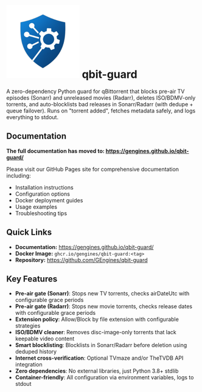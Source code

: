 # <img alt="qbit-guard logo" src="img/qbit-guard-icon.png"> qbit-guard

A zero-dependency Python guard for qBittorrent that blocks pre-air TV episodes (Sonarr) and unreleased movies (Radarr), deletes ISO/BDMV-only torrents, and auto-blocklists bad releases in Sonarr/Radarr (with dedupe + queue failover). Runs on "torrent added", fetches metadata safely, and logs everything to stdout.

## Documentation

**The full documentation has moved to: https://gengines.github.io/qbit-guard/**

Please visit our GitHub Pages site for comprehensive documentation including:
- Installation instructions
- Configuration options
- Docker deployment guides
- Usage examples
- Troubleshooting tips

## Quick Links

- **Documentation:** https://gengines.github.io/qbit-guard/
- **Docker Image:** `ghcr.io/gengines/qbit-guard:<tag>`
- **Repository:** https://github.com/GEngines/qbit-guard

## Key Features

- **Pre-air gate (Sonarr)**: Stops new TV torrents, checks airDateUtc with configurable grace periods
- **Pre-air gate (Radarr)**: Stops new movie torrents, checks release dates with configurable grace periods
- **Extension policy**: Allow/Block by file extension with configurable strategies
- **ISO/BDMV cleaner**: Removes disc-image-only torrents that lack keepable video content
- **Smart blocklisting**: Blocklists in Sonarr/Radarr before deletion using deduped history
- **Internet cross-verification**: Optional TVmaze and/or TheTVDB API integration
- **Zero dependencies**: No external libraries, just Python 3.8+ stdlib
- **Container-friendly**: All configuration via environment variables, logs to stdout